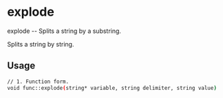# explode
explode -- Splits a string by a substring.

Splits a string by string.

## Usage
```sh
// 1. Function form.
void func::explode(string* variable, string delimiter, string value)
```
